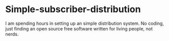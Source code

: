# Simple-subscriber-distribution
I am spending hours in setting up an simple distribution system. No coding, just finding an open source free software written for living people, not nerds.
